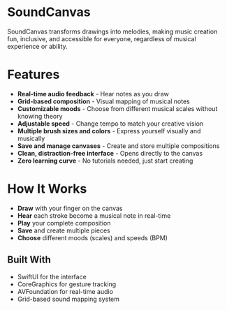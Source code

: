 # SoundCanvas
SoundCanvas transforms drawings into melodies, making music creation fun, inclusive, and accessible for everyone, regardless of musical experience or ability.

# Features

- **Real-time audio feedback** - Hear notes as you draw
- **Grid-based composition** - Visual mapping of musical notes
- **Customizable moods** - Choose from different musical scales without knowing theory
- **Adjustable speed** - Change tempo to match your creative vision
- **Multiple brush sizes and colors** - Express yourself visually and musically
- **Save and manage canvases** - Create and store multiple compositions
- **Clean, distraction-free interface** - Opens directly to the canvas
- **Zero learning curve** - No tutorials needed, just start creating

# How It Works

- **Draw** with your finger on the canvas
- **Hear** each stroke become a musical note in real-time
- **Play** your complete composition
- **Save** and create multiple pieces
- **Choose** different moods (scales) and speeds (BPM)

## Built With

- SwiftUI for the interface
- CoreGraphics for gesture tracking
- AVFoundation for real-time audio
- Grid-based sound mapping system
